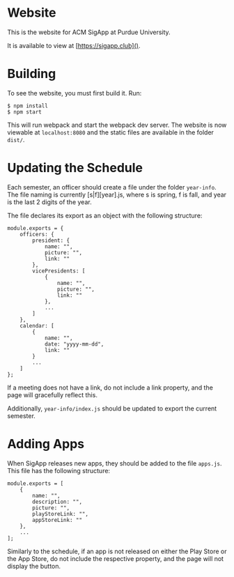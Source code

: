 # Website
This is the website for ACM SigApp at Purdue University.

It is available to view at [https://sigapp.club]().

# Building
To see the website, you must first build it. Run:

    $ npm install
    $ npm start
    
This will run webpack and start the webpack dev server. The website is now viewable at `localhost:8080` and the
static files are available in the folder `dist/`.

# Updating the Schedule
Each semester, an officer should create a file under the folder `year-info`.
The file naming is currently [s|f][year].js, where s is spring, f is fall, 
and year is the last 2 digits of the year.

The file declares its export as an object with the following structure:

    module.exports = {
        officers: {
            president: {
                name: "",
                picture: "",
                link: ""
            },
            vicePresidents: [
                {
                    name: "",
                    picture: "",
                    link: ""
                },
                ...
            ]
        },
        calendar: [
            {
                name: "",
                date: "yyyy-mm-dd",
                link: ""
            }
            ...
        ]
    };
    
 
  
If a meeting does not have a link, do not include a link property, 
and the page will gracefully reflect this.

Additionally, `year-info/index.js` should be updated to export the 
current semester.

# Adding Apps
When SigApp releases new apps, they should be added to the file `apps.js`. 
This file has the following structure:

    module.exports = [
        {
            name: "",
            description: "",
            picture: "",
            playStoreLink: "",
            appStoreLink: ""
        },
        ...
    ];
    
Similarly to the schedule, if an app is not released on either the Play Store
or the App Store, do not include the respective property, and the page will
not display the button.
